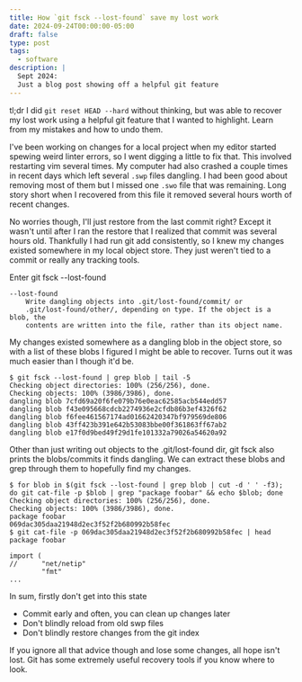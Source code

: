 ```yaml
---
title: How `git fsck --lost-found` save my lost work
date: 2024-09-24T00:00:00-05:00
draft: false
type: post
tags:
  - software
description: |
  Sept 2024:
  Just a blog post showing off a helpful git feature
---
```


tl;dr I did `git reset HEAD --hard` without thinking, but was able to recover
my lost work using a helpful git feature that I wanted to highlight. Learn from
my mistakes and how to undo them.

I've been working on changes for a local project when my editor started spewing
weird linter errors, so I went digging a little to fix that. This involved
restarting vim several times. My computer had also crashed a couple times in
recent days which left several `.swp` files dangling. I had been good about
removing most of them but I missed one `.swo` file that was remaining. Long
story short when I recovered from this file it removed several hours worth of
recent changes.

No worries though, I'll just restore from the last commit right? Except it
wasn't until after I ran the restore that I realized that commit was several
hours old. Thankfully I had run git add consistently, so I knew my changes
existed somewhere in my local object store. They just weren't tied to a commit
or really any tracking tools.

Enter git fsck --lost-found

```
--lost-found
    Write dangling objects into .git/lost-found/commit/ or
    .git/lost-found/other/, depending on type. If the object is a blob, the
    contents are written into the file, rather than its object name.
```

My changes existed somewhere as a dangling blob in the object store, so with a
list of these blobs I figured I might be able to recover. Turns out it was much
easier than I though it'd be.

```
$ git fsck --lost-found | grep blob | tail -5
Checking object directories: 100% (256/256), done.
Checking objects: 100% (3986/3986), done.
dangling blob 7cfd69a20f6fe079b76e0eac62585acb544edd57
dangling blob f43e095668cdcb2274936e2cfdb86b3ef4326f62
dangling blob f6fee461567174ad01662420347bf979569de806
dangling blob 43ff423b391e642b53083bbe00f361863ff67ab2
dangling blob e17f0d9bed49f29d1fe101332a79026a54620a92
```

Other than just writing out objects to the .git/lost-found dir, git fsck also
prints the blobs/commits it finds dangling. We can extract these blobs and grep
through them to hopefully find my changes.

```
$ for blob in $(git fsck --lost-found | grep blob | cut -d ' ' -f3);  do git cat-file -p $blob | grep "package foobar" && echo $blob; done
Checking object directories: 100% (256/256), done.
Checking objects: 100% (3986/3986), done.
package foobar 
069dac305daa21948d2ec3f52f2b680992b58fec
$ git cat-file -p 069dac305daa21948d2ec3f52f2b680992b58fec | head
package foobar
 
import (
//      "net/netip"
        "fmt"
...
```

In sum, firstly don't get into this state
* Commit early and often, you can clean up changes later
* Don't blindly reload from old swp files
* Don't blindly restore changes from the git index

If you ignore all that advice though and lose some changes, all hope isn't
lost. Git has some extremely useful recovery tools if you know where to look.
